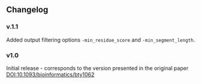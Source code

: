 ## Changelog

### v.1.1
Added output filtering options <code>-min_residue_score</code> and <code>-min_segment_length</code>.

### v1.0
Initial release - corresponds to the version presented in the original paper [DOI:10.1093/bioinformatics/bty1062](https://doi.org/10.1093/bioinformatics/bty1062)

